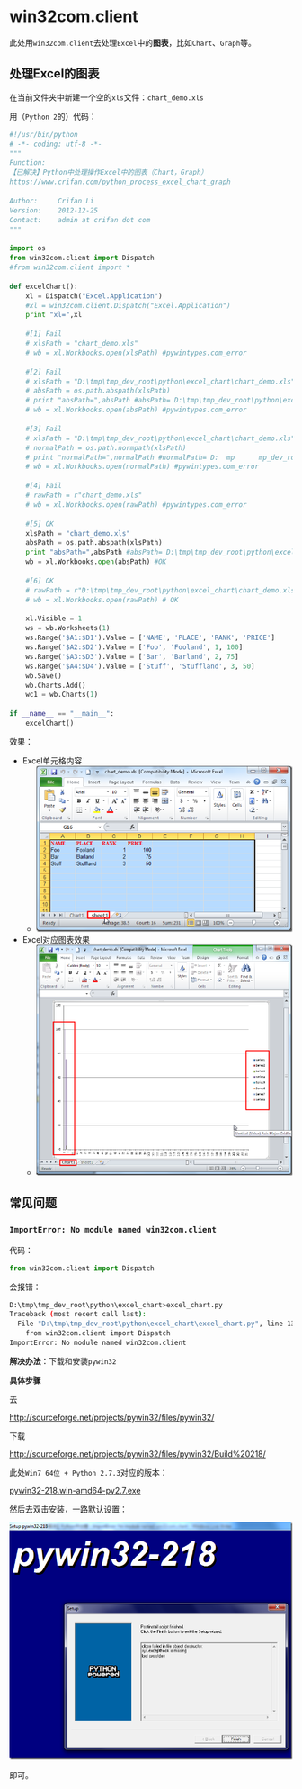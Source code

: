 # win32com.client

此处用`win32com.client`去处理`Excel`中的**图表**，比如`Chart`、`Graph`等。

## 处理Excel的图表

在当前文件夹中新建一个空的`xls`文件：`chart_demo.xls`

用（`Python 2`的）代码：

```python
#!/usr/bin/python
# -*- coding: utf-8 -*-
"""
Function:
【已解决】Python中处理操作Excel中的图表（Chart，Graph）
https://www.crifan.com/python_process_excel_chart_graph

Author:     Crifan Li
Version:    2012-12-25
Contact:    admin at crifan dot com
"""

import os
from win32com.client import Dispatch
#from win32com.client import *

def excelChart():
    xl = Dispatch("Excel.Application")
    #xl = win32com.client.Dispatch("Excel.Application")
    print "xl=",xl

    #[1] Fail
    # xlsPath = "chart_demo.xls"
    # wb = xl.Workbooks.open(xlsPath) #pywintypes.com_error

    #[2] Fail
    # xlsPath = "D:\tmp\tmp_dev_root\python\excel_chart\chart_demo.xls"
    # absPath = os.path.abspath(xlsPath)
    # print "absPath=",absPath #absPath= D:\tmp\tmp_dev_root\python\excel_chart\        mp      mp_dev_root\python\excel_chart\chart_demo.xls
    # wb = xl.Workbooks.open(absPath) #pywintypes.com_error

    #[3] Fail
    # xlsPath = "D:\tmp\tmp_dev_root\python\excel_chart\chart_demo.xls"
    # normalPath = os.path.normpath(xlsPath)
    # print "normalPath=",normalPath #normalPath= D:  mp      mp_dev_root\python\excel_chart\chart_demo.xls
    # wb = xl.Workbooks.open(normalPath) #pywintypes.com_error

    #[4] Fail
    # rawPath = r"chart_demo.xls"
    # wb = xl.Workbooks.open(rawPath) #pywintypes.com_error
    
    #[5] OK
    xlsPath = "chart_demo.xls"
    absPath = os.path.abspath(xlsPath)
    print "absPath=",absPath #absPath= D:\tmp\tmp_dev_root\python\excel_chart\chart_demo.xls
    wb = xl.Workbooks.open(absPath) #OK
        
    #[6] OK
    # rawPath = r"D:\tmp\tmp_dev_root\python\excel_chart\chart_demo.xls"
    # wb = xl.Workbooks.open(rawPath) # OK

    xl.Visible = 1
    ws = wb.Worksheets(1)
    ws.Range('$A1:$D1').Value = ['NAME', 'PLACE', 'RANK', 'PRICE']
    ws.Range('$A2:$D2').Value = ['Foo', 'Fooland', 1, 100]
    ws.Range('$A3:$D3').Value = ['Bar', 'Barland', 2, 75]
    ws.Range('$A4:$D4').Value = ['Stuff', 'Stuffland', 3, 50]
    wb.Save()
    wb.Charts.Add()
    wc1 = wb.Charts(1)

if __name__ == "__main__":
    excelChart()
```

效果：

* Excel单元格内容
  * ![excel_sheet_cell_effect](../assets/img/excel_sheet_cell_effect.png)
* Excel对应图表效果
  * ![excel_chart_effect](../assets/img/excel_chart_effect.png)

## 常见问题

### `ImportError: No module named win32com.client`

代码：

```python
from win32com.client import Dispatch
```

会报错：

```bash
D:\tmp\tmp_dev_root\python\excel_chart>excel_chart.py
Traceback (most recent call last):
  File "D:\tmp\tmp_dev_root\python\excel_chart\excel_chart.py", line 13, in <module>
    from win32com.client import Dispatch
ImportError: No module named win32com.client
```

**解决办法**：下载和安装`pywin32`

**具体步骤**

去

http://sourceforge.net/projects/pywin32/files/pywin32/

下载

http://sourceforge.net/projects/pywin32/files/pywin32/Build%20218/

此处`Win7 64位 + Python 2.7.3`对应的版本：

[pywin32-218.win-amd64-py2.7.exe](http://sourceforge.net/projects/pywin32/files/pywin32/Build%20218/pywin32-218.win-amd64-py2.7.exe/download)

然后去双击安装，一路默认设置：

![win_install_pywin_218_done](../assets/img/win_install_pywin_218_done.png)

即可。
